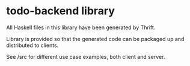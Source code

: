 # todo-backend library

All Haskell files in this library have been generated by Thrift.

Library is provided so that the generated code can be packaged up
and distributed to clients.

See /src for different use case examples, both client and server.
